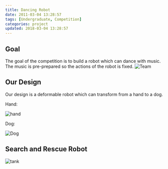 ```yaml
---
title: Dancing Robot
date: 2011-03-04 13:28:57
tags: [Undergraduate, Competition]
categories: project
updated: 2018-03-04 13:28:57
---
```

## Goal 
The goal of the competition is to build a robot which can dance with music. The music is pre-prepared so the actions of the robot is fixed.
![Team](/images/dance1.jpg)
<!-- more -->

## Our Design
Our design is a deformable robot which can transform from a hand to a dog.

Hand:

![hand](/images/robot2.jpg)

Dog:

![Dog](/images/robot3.jpg)

## Search and Rescue Robot

![tank](/images/robot4.jpg)

